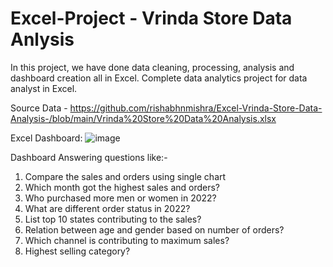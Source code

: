 # Excel-Project - Vrinda Store Data Anlysis 
In this project, we have done data cleaning, processing, analysis and dashboard creation all in Excel. Complete data analytics project for data analyst in Excel.

Source Data - https://github.com/rishabhnmishra/Excel-Vrinda-Store-Data-Analysis-/blob/main/Vrinda%20Store%20Data%20Analysis.xlsx

Excel Dashboard:
![image](https://user-images.githubusercontent.com/106535805/222220937-9caf3a13-46a9-4c6e-86da-b7e95c47f869.png)

Dashboard Answering questions like:-

1. Compare the sales and orders using single chart
2. Which month got the highest sales and orders?
3. Who purchased more men or women in 2022?
4. What are different order status in 2022?
5. List top 10 states contributing to the sales?
6. Relation between age and gender based on number of orders?
7. Which channel is contributing to maximum sales?
8. Highest selling category?
